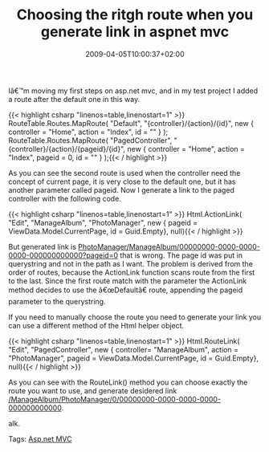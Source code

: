 ﻿---
title: "Choosing the ritgh route when you generate link in aspnet mvc"
description: ""
date: 2009-04-05T10:00:37+02:00
draft: false
tags: [AspNet MVC]
categories: [AspNet MVC]
---
Iâ€™m moving my first steps on asp.net mvc, and in my test project I added a route after the default one in this way.

{{< highlight csharp "linenos=table,linenostart=1" >}}
 RouteTable.Routes.MapRoute(
               "Default",
               "{controller}/{action}/{id}",
               new { controller = "Home", action = "Index", id = "" }
             );
            RouteTable.Routes.MapRoute(
                "PagedController",
                "{controller}/{action}/{pageid}/{id}",
                new { controller = "Home", action = "Index", pageid = 0, id = "" }
              );{{< / highlight >}}

<!-- Code inserted with Steve Dunn's Windows Live Writer Code Formatter Plugin.  http://dunnhq.com -->

As you can see the second route is used when the controller need the concept of current page, it is very close to the default one, but it has another parameter called pageid. Now I generate a link to the paged controller with the following code.

{{< highlight csharp "linenos=table,linenostart=1" >}}
Html.ActionLink(
    "Edit", 
    "ManageAlbum", 
    "PhotoManager", 
    new { pageid = ViewData.Model.CurrentPage, id = Guid.Empty},
    null){{< / highlight >}}

<!-- Code inserted with Steve Dunn's Windows Live Writer Code Formatter Plugin.  http://dunnhq.com -->

But generated link is [PhotoManager/ManageAlbum/00000000-0000-0000-0000-000000000000?pageid=0](http://localhost:13164/PhotoManager/ManageAlbum/00000000-0000-0000-0000-000000000000?pageid=0 "http://localhost:13164/PhotoManager/ManageAlbum/00000000-0000-0000-0000-000000000000?pageid=0") that is wrong. The page id was put in querystring and not in the path as I want. The problem is derived from the order of routes, because the ActionLink function scans route from the first to the last. Since the first route match with the parameter the ActionLink method decides to use the â€œDefaultâ€ route, appending the pageid parameter to the querystring.

If you need to manually choose the route you need to generate your link you can use a different method of the Html helper object.

{{< highlight csharp "linenos=table,linenostart=1" >}}
Html.RouteLink(
    "Edit", 
    "PagedController", 
    new { 
        controller=  "ManageAlbum", 
        action = "PhotoManager", 
        pageid = ViewData.Model.CurrentPage, 
        id = Guid.Empty}, 
    null){{< / highlight >}}

<!-- Code inserted with Steve Dunn's Windows Live Writer Code Formatter Plugin.  http://dunnhq.com -->

As you can see with the RouteLink() method you can choose exactly the route you want to use, and generate desidered link [/ManageAlbum/PhotoManager/0/00000000-0000-0000-0000-000000000000](http://localhost:13164/ManageAlbum/PhotoManager/0/00000000-0000-0000-0000-000000000000 "http://localhost:13164/ManageAlbum/PhotoManager/0/00000000-0000-0000-0000-000000000000").

alk.

Tags: [Asp.net MVC](http://technorati.com/tag/Asp.net%20MVC)

